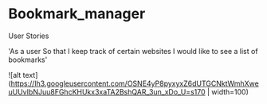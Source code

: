 # Bookmark_manager

User Stories

'As a user
So that I keep track of certain websites
I would like to see a list of bookmarks'


![alt text](https://lh3.googleusercontent.com/OSNE4yP8pyxyxZ6dUTGCNktWmhXweuUUvIbNJuu8FGhcKHUkx3xaTA2BshQAR_3un_xDo_U=s170 | width=100)